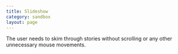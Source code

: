 ```yaml
---
title: Slideshow
category: sandbox
layout: page
---
```


The user needs to skim through stories without scrolling or any other
unnecessary mouse movements.
